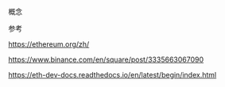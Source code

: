 概念



参考



https://ethereum.org/zh/

https://www.binance.com/en/square/post/3335663067090

https://eth-dev-docs.readthedocs.io/en/latest/begin/index.html